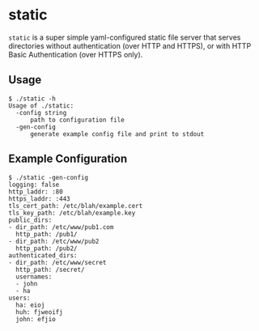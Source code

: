 # static

`static` is a super simple yaml-configured static file server that serves directories without authentication (over HTTP and HTTPS), or with HTTP Basic Authentication (over HTTPS only).

## Usage

```
$ ./static -h
Usage of ./static:
  -config string
      path to configuration file
  -gen-config
      generate example config file and print to stdout
```

## Example Configuration

```
$ ./static -gen-config
logging: false
http_laddr: :80
https_laddr: :443
tls_cert_path: /etc/blah/example.cert
tls_key_path: /etc/blah/example.key
public_dirs:
- dir_path: /etc/www/pub1.com
  http_path: /pub1/
- dir_path: /etc/www/pub2
  http_path: /pub2/
authenticated_dirs:
- dir_path: /etc/www/secret
  http_path: /secret/
  usernames:
  - john
  - ha
users:
  ha: eioj
  huh: fjweoifj
  john: efjio
```
